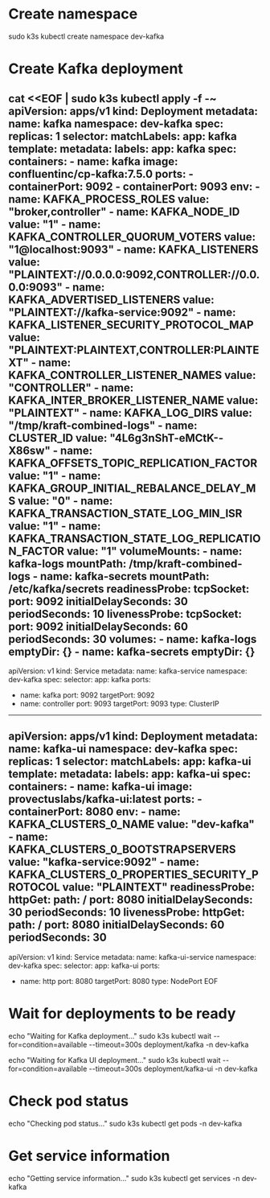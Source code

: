 # Create namespace
sudo k3s kubectl create namespace dev-kafka

# Create Kafka deployment
cat <<EOF | sudo k3s kubectl apply -f -~
apiVersion: apps/v1
kind: Deployment
metadata:
  name: kafka
  namespace: dev-kafka
spec:
  replicas: 1
  selector:
    matchLabels:
      app: kafka
  template:
    metadata:
      labels:
        app: kafka
    spec:
      containers:
      - name: kafka
        image: confluentinc/cp-kafka:7.5.0
        ports:
        - containerPort: 9092
        - containerPort: 9093
        env:
        - name: KAFKA_PROCESS_ROLES
          value: "broker,controller"
        - name: KAFKA_NODE_ID
          value: "1"
        - name: KAFKA_CONTROLLER_QUORUM_VOTERS
          value: "1@localhost:9093"
        - name: KAFKA_LISTENERS
          value: "PLAINTEXT://0.0.0.0:9092,CONTROLLER://0.0.0.0:9093"
        - name: KAFKA_ADVERTISED_LISTENERS
          value: "PLAINTEXT://kafka-service:9092"
        - name: KAFKA_LISTENER_SECURITY_PROTOCOL_MAP
          value: "PLAINTEXT:PLAINTEXT,CONTROLLER:PLAINTEXT"
        - name: KAFKA_CONTROLLER_LISTENER_NAMES
          value: "CONTROLLER"
        - name: KAFKA_INTER_BROKER_LISTENER_NAME
          value: "PLAINTEXT"
        - name: KAFKA_LOG_DIRS
          value: "/tmp/kraft-combined-logs"
        - name: CLUSTER_ID
          value: "4L6g3nShT-eMCtK--X86sw"
        - name: KAFKA_OFFSETS_TOPIC_REPLICATION_FACTOR
          value: "1"
        - name: KAFKA_GROUP_INITIAL_REBALANCE_DELAY_MS
          value: "0"
        - name: KAFKA_TRANSACTION_STATE_LOG_MIN_ISR
          value: "1"
        - name: KAFKA_TRANSACTION_STATE_LOG_REPLICATION_FACTOR
          value: "1"
        volumeMounts:
        - name: kafka-logs
          mountPath: /tmp/kraft-combined-logs
        - name: kafka-secrets
          mountPath: /etc/kafka/secrets
        readinessProbe:
          tcpSocket:
            port: 9092
          initialDelaySeconds: 30
          periodSeconds: 10
        livenessProbe:
          tcpSocket:
            port: 9092
          initialDelaySeconds: 60
          periodSeconds: 30
      volumes:
      - name: kafka-logs
        emptyDir: {}
      - name: kafka-secrets
        emptyDir: {}
---
apiVersion: v1
kind: Service
metadata:
  name: kafka-service
  namespace: dev-kafka
spec:
  selector:
    app: kafka
  ports:
  - name: kafka
    port: 9092
    targetPort: 9092
  - name: controller
    port: 9093
    targetPort: 9093
  type: ClusterIP
---
apiVersion: apps/v1
kind: Deployment
metadata:
  name: kafka-ui
  namespace: dev-kafka
spec:
  replicas: 1
  selector:
    matchLabels:
      app: kafka-ui
  template:
    metadata:
      labels:
        app: kafka-ui
    spec:
      containers:
      - name: kafka-ui
        image: provectuslabs/kafka-ui:latest
        ports:
        - containerPort: 8080
        env:
        - name: KAFKA_CLUSTERS_0_NAME
          value: "dev-kafka"
        - name: KAFKA_CLUSTERS_0_BOOTSTRAPSERVERS
          value: "kafka-service:9092"
        - name: KAFKA_CLUSTERS_0_PROPERTIES_SECURITY_PROTOCOL
          value: "PLAINTEXT"
        readinessProbe:
          httpGet:
            path: /
            port: 8080
          initialDelaySeconds: 30
          periodSeconds: 10
        livenessProbe:
          httpGet:
            path: /
            port: 8080
          initialDelaySeconds: 60
          periodSeconds: 30
---
apiVersion: v1
kind: Service
metadata:
  name: kafka-ui-service
  namespace: dev-kafka
spec:
  selector:
    app: kafka-ui
  ports:
  - name: http
    port: 8080
    targetPort: 8080
  type: NodePort
EOF

# Wait for deployments to be ready
echo "Waiting for Kafka deployment..."
sudo k3s kubectl wait --for=condition=available --timeout=300s deployment/kafka -n dev-kafka

echo "Waiting for Kafka UI deployment..."
sudo k3s kubectl wait --for=condition=available --timeout=300s deployment/kafka-ui -n dev-kafka

# Check pod status
echo "Checking pod status..."
sudo k3s kubectl get pods -n dev-kafka

# Get service information
echo "Getting service information..."
sudo k3s kubectl get services -n dev-kafka